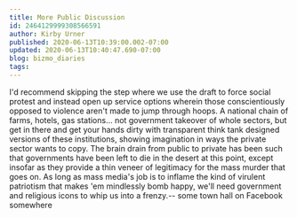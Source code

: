 ```yaml
---
title: More Public Discussion
id: 2464129999308566591
author: Kirby Urner
published: 2020-06-13T10:39:00.002-07:00
updated: 2020-06-13T10:40:47.690-07:00
blog: bizmo_diaries
tags: 
---
```


I'd recommend skipping the step where we use the draft to force social protest and instead open up service options wherein those conscientiously opposed to violence aren't made to jump through hoops. A national chain of farms, hotels, gas stations... not government takeover of whole sectors, but get in there and get your hands dirty with transparent think tank designed versions of these institutions, showing imagination in ways the private sector wants to copy. The brain drain from public to private has been such that governments have been left to die in the desert at this point, except insofar as they provide a thin veneer of legitimacy for the mass murder that goes on. As long as mass media's job is to inflame the kind of virulent patriotism that makes 'em mindlessly bomb happy, we'll need government and religious icons to whip us into a frenzy.-- some town hall on Facebook somewhere